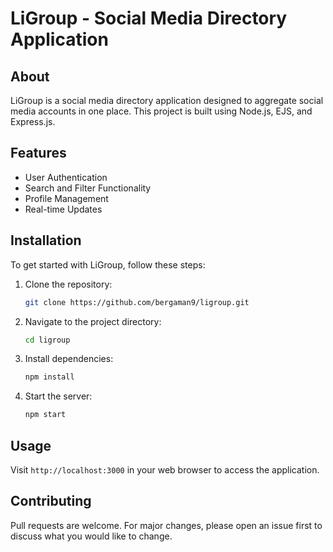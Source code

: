 # LiGroup - Social Media Directory Application

## About

LiGroup is a social media directory application designed to aggregate social media accounts in one place. This project is built using Node.js, EJS, and Express.js.

## Features

- User Authentication
- Search and Filter Functionality
- Profile Management
- Real-time Updates

## Installation

To get started with LiGroup, follow these steps:

1. Clone the repository:
   ```bash
   git clone https://github.com/bergaman9/ligroup.git
   ```
   
2. Navigate to the project directory:
   ```bash
   cd ligroup
   ```
   
3. Install dependencies:
   ```bash
   npm install
   ```
   
4. Start the server:
   ```bash
   npm start
   ```

## Usage

Visit `http://localhost:3000` in your web browser to access the application.

## Contributing

Pull requests are welcome. For major changes, please open an issue first to discuss what you would like to change.